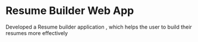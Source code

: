 # Resume Builder Web App

Developed a Resume builder application , which helps the user to build their resumes more effectively
